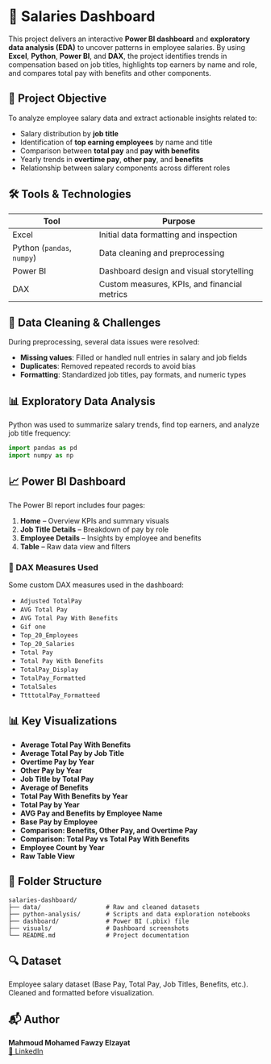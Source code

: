 
# 💼 Salaries Dashboard

This project delivers an interactive **Power BI dashboard** and **exploratory data analysis (EDA)** to uncover patterns in employee salaries. By using **Excel**, **Python**, **Power BI**, and **DAX**, the project identifies trends in compensation based on job titles, highlights top earners by name and role, and compares total pay with benefits and other components.

## 🎯 Project Objective

To analyze employee salary data and extract actionable insights related to:

- Salary distribution by **job title**  
- Identification of **top earning employees** by name and title  
- Comparison between **total pay** and **pay with benefits**  
- Yearly trends in **overtime pay**, **other pay**, and **benefits**  
- Relationship between salary components across different roles  

## 🛠️ Tools & Technologies

| Tool        | Purpose                                        |
|-------------|------------------------------------------------|
| Excel       | Initial data formatting and inspection         |
| Python (`pandas`, `numpy`) | Data cleaning and preprocessing          |
| Power BI    | Dashboard design and visual storytelling       |
| DAX         | Custom measures, KPIs, and financial metrics   |

## 🧪 Data Cleaning & Challenges

During preprocessing, several data issues were resolved:
- **Missing values**: Filled or handled null entries in salary and job fields
- **Duplicates**: Removed repeated records to avoid bias
- **Formatting**: Standardized job titles, pay formats, and numeric types

## 📊 Exploratory Data Analysis

Python was used to summarize salary trends, find top earners, and analyze job title frequency:

```python
import pandas as pd
import numpy as np
```

## 📈 Power BI Dashboard

The Power BI report includes four pages:

1. **Home** – Overview KPIs and summary visuals  
2. **Job Title Details** – Breakdown of pay by role  
3. **Employee Details** – Insights by employee and benefits  
4. **Table** – Raw data view and filters  

### 📌 DAX Measures Used

Some custom DAX measures used in the dashboard:

- `Adjusted TotalPay`  
- `AVG Total Pay`  
- `AVG Total Pay With Benefits`  
- `Gif one`  
- `Top_20_Employees`  
- `Top_20_Salaries`  
- `Total Pay`  
- `Total Pay With Benefits`  
- `TotalPay_Display`  
- `TotalPay_Formatted`  
- `TotalSales`  
- `TtttotalPay_Formatteed`  

## 📊 Key Visualizations

- **Average Total Pay With Benefits**
- **Average Total Pay by Job Title**
- **Overtime Pay by Year**
- **Other Pay by Year**
- **Job Title by Total Pay**
- **Average of Benefits**
- **Total Pay With Benefits by Year**
- **Total Pay by Year**
- **AVG Pay and Benefits by Employee Name**
- **Base Pay by Employee**
- **Comparison: Benefits, Other Pay, and Overtime Pay**
- **Comparison: Total Pay vs Total Pay With Benefits**
- **Employee Count by Year**
- **Raw Table View**

## 📂 Folder Structure

```
salaries-dashboard/
├── data/                  # Raw and cleaned datasets
├── python-analysis/       # Scripts and data exploration notebooks
├── dashboard/             # Power BI (.pbix) file
├── visuals/               # Dashboard screenshots
└── README.md              # Project documentation
```

## 🔍 Dataset

Employee salary dataset (Base Pay, Total Pay, Job Titles, Benefits, etc.). Cleaned and formatted before visualization.

## 📬 Author

**Mahmoud Mohamed Fawzy Elzayat**  
[🔗 LinkedIn](https://www.linkedin.com/in/mahmoud-elzayat-data-analysis)
